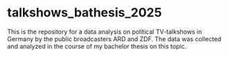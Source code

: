 # talkshows_bathesis_2025
This is the repository for a data analysis on political TV-talkshows in Germany by the public broadcasters ARD and ZDF. The data was collected and analyzed in the course of my bachelor thesis on this topic.
